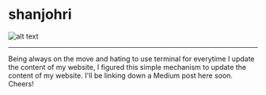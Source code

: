 # shanjohri
![alt text][logo]

[logo]: https://image.ibb.co/m8xeZc/Untitled_Diagram.png "Editing your Github pages on-the-go"
***
Being always on the move and hating to use terminal for everytime I update the content of my website, I figured this simple mechanism to update the content of my website. I'll be linking down a Medium post here soon. Cheers!
